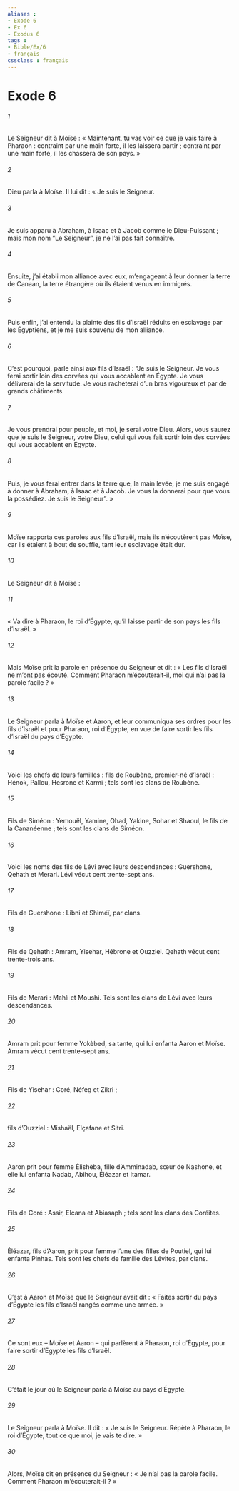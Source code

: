 ```yaml
---
aliases : 
- Exode 6
- Ex 6
- Exodus 6
tags : 
- Bible/Ex/6
- français
cssclass : français
---
```


# Exode 6

###### 1
Le Seigneur dit à Moïse :
« Maintenant, tu vas voir ce que je vais faire à Pharaon : contraint par une main forte, il les laissera partir ; contraint par une main forte, il les chassera de son pays. »
###### 2
Dieu parla à Moïse. Il lui dit : « Je suis le Seigneur.
###### 3
Je suis apparu à Abraham, à Isaac et à Jacob comme le Dieu-Puissant ; mais mon nom “Le Seigneur”, je ne l’ai pas fait connaître.
###### 4
Ensuite, j’ai établi mon alliance avec eux, m’engageant à leur donner la terre de Canaan, la terre étrangère où ils étaient venus en immigrés.
###### 5
Puis enfin, j’ai entendu la plainte des fils d’Israël réduits en esclavage par les Égyptiens, et je me suis souvenu de mon alliance.
###### 6
C’est pourquoi, parle ainsi aux fils d’Israël : “Je suis le Seigneur. Je vous ferai sortir loin des corvées qui vous accablent en Égypte. Je vous délivrerai de la servitude. Je vous rachèterai d’un bras vigoureux et par de grands châtiments.
###### 7
Je vous prendrai pour peuple, et moi, je serai votre Dieu. Alors, vous saurez que je suis le Seigneur, votre Dieu, celui qui vous fait sortir loin des corvées qui vous accablent en Égypte.
###### 8
Puis, je vous ferai entrer dans la terre que, la main levée, je me suis engagé à donner à Abraham, à Isaac et à Jacob. Je vous la donnerai pour que vous la possédiez. Je suis le Seigneur”. »
###### 9
Moïse rapporta ces paroles aux fils d’Israël, mais ils n’écoutèrent pas Moïse, car ils étaient à bout de souffle, tant leur esclavage était dur.
###### 10
Le Seigneur dit à Moïse :
###### 11
« Va dire à Pharaon, le roi d’Égypte, qu’il laisse partir de son pays les fils d’Israël. »
###### 12
Mais Moïse prit la parole en présence du Seigneur et dit : « Les fils d’Israël ne m’ont pas écouté. Comment Pharaon m’écouterait-il, moi qui n’ai pas la parole facile ? »
###### 13
Le Seigneur parla à Moïse et Aaron, et leur communiqua ses ordres pour les fils d’Israël et pour Pharaon, roi d’Égypte, en vue de faire sortir les fils d’Israël du pays d’Égypte.
###### 14
Voici les chefs de leurs familles : fils de Roubène, premier-né d’Israël : Hénok, Pallou, Hesrone et Karmi ; tels sont les clans de Roubène.
###### 15
Fils de Siméon : Yemouël, Yamine, Ohad, Yakine, Sohar et Shaoul, le fils de la Cananéenne ; tels sont les clans de Siméon.
###### 16
Voici les noms des fils de Lévi avec leurs descendances : Guershone, Qehath et Merari. Lévi vécut cent trente-sept ans.
###### 17
Fils de Guershone : Libni et Shiméï, par clans.
###### 18
Fils de Qehath : Amram, Yisehar, Hébrone et Ouzziel. Qehath vécut cent trente-trois ans.
###### 19
Fils de Merari : Mahli et Moushi. Tels sont les clans de Lévi avec leurs descendances.
###### 20
Amram prit pour femme Yokèbed, sa tante, qui lui enfanta Aaron et Moïse. Amram vécut cent trente-sept ans.
###### 21
Fils de Yisehar : Coré, Néfeg et Zikri ;
###### 22
fils d’Ouzziel : Mishaël, Elçafane et Sitri.
###### 23
Aaron prit pour femme Élishèba, fille d’Amminadab, sœur de Nashone, et elle lui enfanta Nadab, Abihou, Éléazar et Itamar.
###### 24
Fils de Coré : Assir, Elcana et Abiasaph ; tels sont les clans des Coréites.
###### 25
Éléazar, fils d’Aaron, prit pour femme l’une des filles de Poutiel, qui lui enfanta Pinhas. Tels sont les chefs de famille des Lévites, par clans.
###### 26
C’est à Aaron et Moïse que le Seigneur avait dit : « Faites sortir du pays d’Égypte les fils d’Israël rangés comme une armée. »
###### 27
Ce sont eux – Moïse et Aaron – qui parlèrent à Pharaon, roi d’Égypte, pour faire sortir d’Égypte les fils d’Israël.
###### 28
C’était le jour où le Seigneur parla à Moïse au pays d’Égypte.
###### 29
Le Seigneur parla à Moïse. Il dit : « Je suis le Seigneur. Répète à Pharaon, le roi d’Égypte, tout ce que moi, je vais te dire. »
###### 30
Alors, Moïse dit en présence du Seigneur : « Je n’ai pas la parole facile. Comment Pharaon m’écouterait-il ? »
